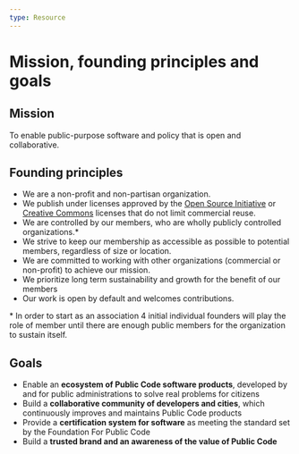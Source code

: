 ```yaml
---
type: Resource
---
```


# Mission, founding principles and goals

## Mission

To enable public-purpose software and policy that is open and collaborative.

## Founding principles

* We are a non-profit and non-partisan organization.
* We publish under licenses approved by the [Open Source Initiative](https://opensource.org/licenses) or [Creative Commons](https://creativecommons.org/licenses/) licenses that do not limit commercial reuse.
* We are controlled by our members, who are wholly publicly controlled organizations.*
* We strive to keep our membership as accessible as possible to potential members, regardless of size or location.
* We are committed to working with other organizations (commercial or non-profit) to achieve our mission.
* We prioritize long term sustainability and growth for the benefit of our members
* Our work is open by default and welcomes contributions.

\* In order to start as an association 4 initial individual founders will play the role of member until there are enough public members for the organization to sustain itself.

## Goals

* Enable an **ecosystem of Public Code software products**, developed by and for public administrations to solve real problems for citizens
* Build a **collaborative community of developers and cities**, which continuously improves and maintains Public Code products 
* Provide a **certification system for software** as meeting the standard set by the Foundation For Public Code
* Build a **trusted brand and an awareness of the value of Public Code**
